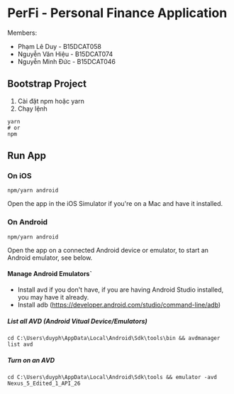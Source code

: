 # PerFi - Personal Finance Application

Members: 

* Phạm Lê Duy - B15DCAT058
* Nguyễn Văn Hiệu - B15DCAT074
* Nguyễn Minh Đức - B15DCAT046

## Bootstrap Project
1. Cài đặt npm hoặc yarn 
2. Chạy lệnh

```
yarn
# or
npm
```

## Run App

### On iOS

`npm/yarn android`

Open the app in the iOS Simulator if you're on a Mac and have it installed.

### On Android

`npm/yarn android`

Open the app on a connected Android device or emulator, to start an Android emulator, see below.

#### Manage Android Emulators`

* Install avd if you don't have, if you are having Android Studio installed, you may have it already.
* Install adb (https://developer.android.com/studio/command-line/adb)

##### List all AVD (Android Vitual Device/Emulators)
```
cd C:\Users\duyph\AppData\Local\Android\Sdk\tools\bin && avdmanager list avd
```
##### Turn on an AVD
```
cd C:\Users\duyph\AppData\Local\Android\Sdk\tools && emulator -avd Nexus_5_Edited_1_API_26
```
